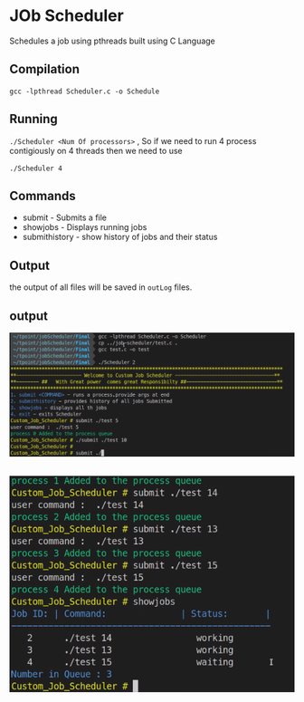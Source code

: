 # JOb Scheduler

Schedules a job using pthreads built using C Language


## Compilation 

```
gcc -lpthread Scheduler.c -o Schedule
```

## Running

`./Scheduler <Num Of processors>` , So if we need to run 4 process contigiously on 4 threads then we need to use 

```
./Scheduler 4
```


## Commands

- submit - Submits a file
- showjobs - Displays running jobs
- submithistory - show history of jobs and their status

## Output

the output of all files will be saved in `outLog` files.


## output
![](2.png)
<br />
<br />

![](1.png)